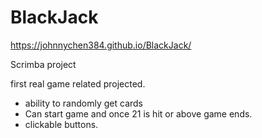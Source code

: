 # BlackJack
https://johnnychen384.github.io/BlackJack/

Scrimba project

first real game related projected.

- ability to randomly get cards
- Can start game and once 21 is hit or above game ends.
- clickable buttons.
